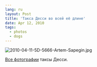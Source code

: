 ```yaml
---
lang: ru
layout: Post
title: 'Такса Десси во всей её длине'
date: Apr 12, 2010
tags:
  - photos
  - dogs
---
```


![2010-04-11-5D-5666-Artem-Sapegin.jpg](photo://2010-04-11_5D_5666_Artem_Sapegin)

[Все фотографии](http://morning.photos/albums/dachshund) таксы Десси.
